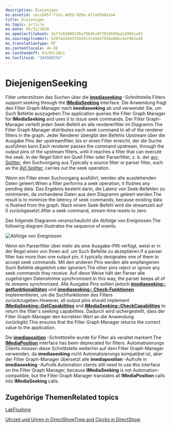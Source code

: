 ```yaml
---
description: Diejenigen
ms.assetid: ceccb657-f1e1-4d59-920a-477a95b8a1a4
title: Diejenigen
ms.topic: article
ms.date: 05/31/2018
ms.openlocfilehash: 3ef7e82009198a790d5c0f7818599aa13905ce82
ms.sourcegitcommit: 628fda3e63fd1d513ce9a5f55be8bbc4af4b2a4b
ms.translationtype: MT
ms.contentlocale: de-DE
ms.lasthandoff: 03/05/2021
ms.locfileid: "104569255"
---
```

# <a name="seeking"></a><span data-ttu-id="8e160-103">Diejenigen</span><span class="sxs-lookup"><span data-stu-id="8e160-103">Seeking</span></span>

<span data-ttu-id="8e160-104">Filter unterstützen das Suchen über die [**imediaseeking**](/windows/desktop/api/Strmif/nn-strmif-imediaseeking) -Schnittstelle.</span><span class="sxs-lookup"><span data-stu-id="8e160-104">Filters support seeking through the [**IMediaSeeking**](/windows/desktop/api/Strmif/nn-strmif-imediaseeking) interface.</span></span> <span data-ttu-id="8e160-105">Die Anwendung fragt den Filter Graph-Manager nach **imediaseeking** ab und verwendet Sie, um Such Befehle auszugeben.</span><span class="sxs-lookup"><span data-stu-id="8e160-105">The application queries the Filter Graph Manager for **IMediaSeeking** and uses it to issue seek commands.</span></span> <span data-ttu-id="8e160-106">Der Filter Graph-Manager verteilt jeden Seek-Befehl an alle rendererfilter im Diagramm.</span><span class="sxs-lookup"><span data-stu-id="8e160-106">The Filter Graph Manager distributes each seek command to all of the renderer filters in the graph.</span></span> <span data-ttu-id="8e160-107">Jeder Renderer übergibt den Befehls Upstream über die Ausgabe Pins der upstreamfilter, bis er einen Filter erreicht, der die Suche ausführen kann.</span><span class="sxs-lookup"><span data-stu-id="8e160-107">Each renderer passes the command upstream, through the output pins of the upstream filters, until it reaches a filter that can execute the seek.</span></span> <span data-ttu-id="8e160-108">In der Regel führt ein Quell Filter oder Parserfilter, z. b. der [avi-Splitter](avi-splitter-filter.md), den Suchvorgang aus.</span><span class="sxs-lookup"><span data-stu-id="8e160-108">Typically a source filter or parser filter, such as the [AVI Splitter](avi-splitter-filter.md), carries out the seek operation.</span></span>

<span data-ttu-id="8e160-109">Wenn ein Filter einen Suchvorgang ausführt, werden alle ausstehenden Daten geleert.</span><span class="sxs-lookup"><span data-stu-id="8e160-109">When a filter performs a seek operation, it flushes any pending data.</span></span> <span data-ttu-id="8e160-110">Das Ergebnis besteht darin, die Latenz von Seek-Befehlen zu minimieren, da vorhandene Daten aus dem Diagramm geleert werden.</span><span class="sxs-lookup"><span data-stu-id="8e160-110">The result is to minimize the latency of seek commands, because existing data is flushed from the graph.</span></span> <span data-ttu-id="8e160-111">Nach einem Seek-Befehl wird die streamzeit auf 0 zurückgesetzt.</span><span class="sxs-lookup"><span data-stu-id="8e160-111">After a seek command, stream time resets to zero.</span></span>

<span data-ttu-id="8e160-112">Das folgende Diagramm veranschaulicht die Abfolge von Ereignissen.</span><span class="sxs-lookup"><span data-stu-id="8e160-112">The following diagram illustrates the sequence of events.</span></span>

![Abfolge von Ereignissen](images/seeking.png)

<span data-ttu-id="8e160-114">Wenn ein Parserfilter über mehr als eine Ausgabe-PIN verfügt, weist er in der Regel einen von Ihnen auf, um Such Befehle zu akzeptieren.</span><span class="sxs-lookup"><span data-stu-id="8e160-114">If a parser filter has more than one output pin, it typically designates one of them to accept seek commands.</span></span> <span data-ttu-id="8e160-115">Mit den anderen Pins werden alle empfangenen Such Befehle abgelehnt oder ignoriert.</span><span class="sxs-lookup"><span data-stu-id="8e160-115">The other pins reject or ignore any seek commands they receive.</span></span> <span data-ttu-id="8e160-116">Auf diese Weise hält der Parser alle zugehörigen Datenströme synchronisiert.</span><span class="sxs-lookup"><span data-stu-id="8e160-116">In this way, the parser keeps all of its streams synchronized.</span></span> <span data-ttu-id="8e160-117">Alle Ausgabe Pins sollten jedoch [**imediaseeking:: getfunktionalitäten**](/windows/desktop/api/Strmif/nf-strmif-imediaseeking-getcapabilities) und [**imediaseeking:: Check-Funktionen**](/windows/desktop/api/Strmif/nf-strmif-imediaseeking-checkcapabilities) implementieren, um die Suchfunktionen des Filters zurückzugeben.</span><span class="sxs-lookup"><span data-stu-id="8e160-117">However, all output pins should implement [**IMediaSeeking::GetCapabilities**](/windows/desktop/api/Strmif/nf-strmif-imediaseeking-getcapabilities) and [**IMediaSeeking::CheckCapabilities**](/windows/desktop/api/Strmif/nf-strmif-imediaseeking-checkcapabilities) to return the filter's seeking capabilities.</span></span> <span data-ttu-id="8e160-118">Dadurch wird sichergestellt, dass der Filter Graph-Manager den korrekten Wert an die Anwendung zurückgibt.</span><span class="sxs-lookup"><span data-stu-id="8e160-118">This ensures that the Filter Graph Manager returns the correct value to the application.</span></span>

<span data-ttu-id="8e160-119">Die [**imediaposition**](/windows/desktop/api/Control/nn-control-imediaposition) -Schnittstelle wurde für Filter als veraltet markiert.</span><span class="sxs-lookup"><span data-stu-id="8e160-119">The [**IMediaPosition**](/windows/desktop/api/Control/nn-control-imediaposition) interface has been deprecated for filters.</span></span> <span data-ttu-id="8e160-120">Automatisierungs Clients müssen diese Schnittstelle weiterhin auf dem Filter Graph-Manager verwenden, da **imediaseeking** nicht Automatisierungs kompatibel ist, aber der Filter Graph-Manager übersetzt alle **imediaposition** -Aufrufe in **imediaseeking** -Aufrufe.</span><span class="sxs-lookup"><span data-stu-id="8e160-120">Automation clients still need to use this interface on the Filter Graph Manager, because **IMediaSeeking** is not Automation-compatible, but the Filter Graph Manager translates all **IMediaPosition** calls into **IMediaSeeking** calls.</span></span>

## <a name="related-topics"></a><span data-ttu-id="8e160-121">Zugehörige Themen</span><span class="sxs-lookup"><span data-stu-id="8e160-121">Related topics</span></span>

<dl> <dt>

[<span data-ttu-id="8e160-122">Lak</span><span class="sxs-lookup"><span data-stu-id="8e160-122">Flushing</span></span>](flushing.md)
</dt> <dt>

[<span data-ttu-id="8e160-123">Uhrzeit und Uhren in DirectShow</span><span class="sxs-lookup"><span data-stu-id="8e160-123">Time and Clocks in DirectShow</span></span>](time-and-clocks-in-directshow.md)
</dt> </dl>

 

 



